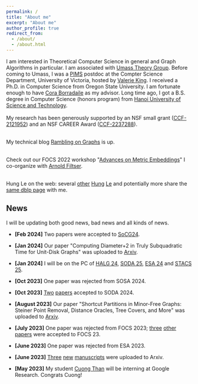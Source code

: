 ```yaml
---
permalink: /
title: "About me"
excerpt: "About me"
author_profile: true
redirect_from: 
  - /about/
  - /about.html
---
```


I am interested in Theoretical Computer Science in general and Graph Algorithms in particular. I am associated with [Umass Theory Group](https://www.cics.umass.edu/research/area/theoretical-computer-science). Before coming to Umass, I was a <a href = "http://www.pims.math.ca/scientific/postdoctoral/postdoctoral-fellows#pdf-2018">PIMS</a> postdoc at the Compter Science Department, University of Victoria, hosted by <a href = "http://webhome.cs.uvic.ca/~val/">Valerie King</a>.  I received a Ph.D. in Computer Science from Oregon State University. I am fortunate enough to have <a href="http://blogs.oregonstate.edu/glencora/">Cora Borradaile</a> as my advisor. Long time ago, I got a B.S. degree in Computer Science (honors program) from <a href="http://en.hust.edu.vn/home">Hanoi University of Science and Technology</a>.  <br>
<br> My research has been generously supported by an NSF small grant  ([CCF-2121952](https://www.nsf.gov/awardsearch/showAward?AWD_ID=2121952)) and an NSF CAREER Award ([CCF-2237288](https://www.nsf.gov/awardsearch/showAward?AWD_ID=2237288)).

<br> My technical blog [Rambling on Graphs](https://minorfree.github.io) is up. <br>


<br> Check out our FOCS 2022 workshop "[Advances on Metric Embeddings](https://hackmd.io/@3S70qBUwTR6_CErLY2dm4A/SJfp46KGi)" I co-organize with [Arnold Filtser](https://arnold.filtser.com).
<br>

<br>Hung Le on the web: several [other](https://sites.google.com/view/henryle2018/home) [Hung](https://thaihungle.github.io) [Le](https://hungleweb.wordpress.com/cv/) and potentially more share the [same dblp page](https://dblp.org/pid/45/466.html) with me. 

## News

I will be updating both good news, bad news and all kinds of news. 

 - **[Feb 2024]** Two papers were accepted to [SoCG24](https://socg24.athenarc.gr).

 - **[Jan 2024]** Our paper "Computing Diameter+2 in Truly Subquadratic Time for Unit-Disk Graphs" was uploaded to [Arxiv](https://arxiv.org/abs/2401.12881).

 - **[Jan 2024]** I will be on the PC of [HALG 24](https://highlightsofalgorithms.org/), [SODA 25](https://www.siam.org/conferences/cm/conference/soda25),  [ESA 24](https://algo-conference.org/2024/) and [STACS 25](https://www.univ-orleans.fr/lifo/stacs/). 
 
 - **[Oct 2023]** One paper was rejected from SOSA 2024.
 
 - **[Oct 2023]** [Two](https://arxiv.org/abs/2308.00555) [papers](https://arxiv.org/abs/2304.01790) accepted to SODA 2024.
 
 - **[August 2023]** Our paper "Shortcut Partitions in Minor-Free Graphs: Steiner Point Removal, Distance Oracles, Tree Covers, and More" was uploaded to [Arxiv](https://arxiv.org/abs/2308.00555).

 - **[July 2023]** One paper was rejected from FOCS 2023; [three](https://arxiv.org/abs/2306.11226) [other](https://arxiv.org/abs/2306.06215) [papers](https://arxiv.org/abs/2304.07268) were accepted to FOCS 23.
  
 - **[June 2023]** One paper was rejected from ESA 2023.

 - **[June 2023]** [Three](https://arxiv.org/abs/2306.06215) [new](https://arxiv.org/abs/2306.06235) [manuscripts](https://arxiv.org/abs/2306.11226) were uploaded to  Arxiv.

 - **[May 2023]** My student [Cuong Than](https://thanvietcuong.github.io) will be interning at Google Research. Congrats Cuong!
 


    


